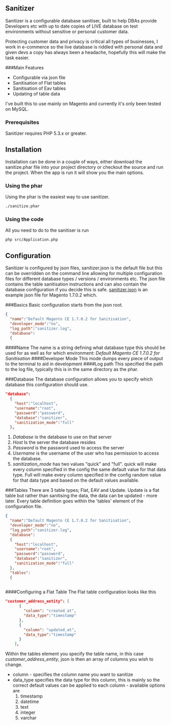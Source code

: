 ## Sanitizer
Sanitizer is a configurable database sanitiser, built to help DBAs provide Developers etc with up to date copies of LIVE database on test environments without sensitive or personal customer data. 

Protecting customer data and privacy is critical all types of businesses, I work in e-commerce so the live database is riddled with personal data and given devs a copy has always been a headache, hopefully this will make the task easier. 

###Main Features
* Configurable via json file
* Sanitisation of Flat tables
* Sanitisation of Eav tables
* Updating of table data

I've built this to use mainly on Magento and currently it's only been tested on MySQL. 

### Prerequisites

Sanitizer requires PHP 5.3.x or greater.

## Installation

Installation can be done in a couple of ways, either download the sanitize.phar file into your project directory or checkout the source and run the project. When the app is run it will show you the main options.

### Using the phar
Using the phar is the easiest way to use sanitizer. 

```bash
./sanitize.phar
```

### Using the code
All you need to do to the sanitiser is run

```bash
php src/Application.php
```

## Configuration
Sanitizer is configured by json files, sanitizer.json is the default file but this can be overridden on the command line allowing for multiple configuration files for different database types / versions / environments etc. The json file contains the table sanitisation instructions and can also contain the database configuration if you decide this is safe. [sanitizer.json](sanitizer.json) is an example json file for Magento 1.7.0.2 which.

###Basics
Basic configuration starts from the json root. 

```json
{
  "name":"Default Magento CE 1.7.0.2 for Sanitisation",
  "developer_mode":"no",
  "log_path":"sanitizer.log",
  "database":
  {
```
####Name
The name is a string defining what database type this should be used for as well as for which environment: *Default Magento CE 1.7.0.2 for Sanitisation*
####Developer Mode
This mode dumps every piece of output to the terminal to aid in development
####Log path
This specified the path to the log file, typically this is in the same directory as the phar. 

###Database
The database configuration allows you to specify which database this configuration should use. 

```json
"database":
  {
    "host":"localhost",
    "username":"root",
    "password":"password",
    "database":"sanitizer",
    "sanitization_mode":"full"
  },
```

1. _Database_ is the database to use on that server
2. _Host_ Is the server the database resides
3. _Password_ is the password used to access the server
4. _Username_ is the username of the user who has permission to access the database. 
5. _sanitization_mode_ has two values "quick" and "full". quick will make every column specified in the config the same default value for that data type. Full will make every column specified in the config random value for that data type and based on the default values available.

###Tables
There are 3 table types; Flat, EAV and Update. Update is a flat table but rather than sanitising the data, the data can be updated - more later.
Every table definition goes within the 'tables' element of the configuration file. 

```json
{
  "name":"Default Magento CE 1.7.0.2 for Sanitisation",
  "developer_mode":"no",
  "log_path":"sanitizer.log",
  "database":
  {
    "host":"localhost",
    "username":"root",
    "password":"password",
    "database":"sanitizer",
    "sanitization_mode":"full"
  },
  "tables":
  {
   
```

####Configuring a Flat Table
The Flat table configuration looks like this
```json
"customer_address_entity": [
      {
        "column": "created_at",
        "data_type":"timestamp"
      },
      {
        "column": "updated_at",
        "data_type":"timestamp"
      }
    ],
```

Within the tables element you specify the table name, in this case *customer_address_entity*, json is then an array of columns you wish to change. 

* column - specifies the column name you want to sanitize
* data_type specifies the data type for this column, this is mainly so the correct default values can be applied to each column - available options are
   1. timestamp
   2. datetime
   3. text
   4. integer
   5. varchar


